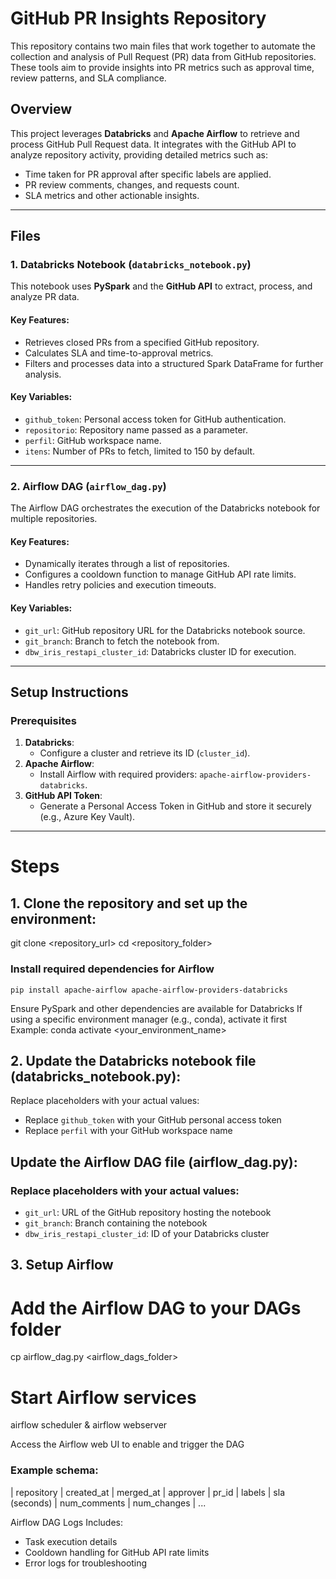 # GitHub PR Insights Repository

This repository contains two main files that work together to automate the collection and analysis of Pull Request (PR) data from GitHub repositories. These tools aim to provide insights into PR metrics such as approval time, review patterns, and SLA compliance.

## Overview

This project leverages **Databricks** and **Apache Airflow** to retrieve and process GitHub Pull Request data. It integrates with the GitHub API to analyze repository activity, providing detailed metrics such as:

- Time taken for PR approval after specific labels are applied.
- PR review comments, changes, and requests count.
- SLA metrics and other actionable insights.

---

## Files

### 1. Databricks Notebook (`databricks_notebook.py`)

This notebook uses **PySpark** and the **GitHub API** to extract, process, and analyze PR data.

#### Key Features:
- Retrieves closed PRs from a specified GitHub repository.
- Calculates SLA and time-to-approval metrics.
- Filters and processes data into a structured Spark DataFrame for further analysis.

#### Key Variables:
- `github_token`: Personal access token for GitHub authentication.
- `repositorio`: Repository name passed as a parameter.
- `perfil`: GitHub workspace name.
- `itens`: Number of PRs to fetch, limited to 150 by default.

---

### 2. Airflow DAG (`airflow_dag.py`)

The Airflow DAG orchestrates the execution of the Databricks notebook for multiple repositories.

#### Key Features:
- Dynamically iterates through a list of repositories.
- Configures a cooldown function to manage GitHub API rate limits.
- Handles retry policies and execution timeouts.

#### Key Variables:
- `git_url`: GitHub repository URL for the Databricks notebook source.
- `git_branch`: Branch to fetch the notebook from.
- `dbw_iris_restapi_cluster_id`: Databricks cluster ID for execution.

---

## Setup Instructions

### Prerequisites

1. **Databricks**:
   - Configure a cluster and retrieve its ID (`cluster_id`).
2. **Apache Airflow**:
   - Install Airflow with required providers: `apache-airflow-providers-databricks`.
3. **GitHub API Token**:
   - Generate a Personal Access Token in GitHub and store it securely (e.g., Azure Key Vault).

---

# Steps

## 1. Clone the repository and set up the environment:
git clone <repository_url>
cd <repository_folder>

### Install required dependencies for Airflow
`pip install apache-airflow apache-airflow-providers-databricks`

Ensure PySpark and other dependencies are available for Databricks
If using a specific environment manager (e.g., conda), activate it first
Example: conda activate <your_environment_name>

## 2. Update the Databricks notebook file (databricks_notebook.py):
 Replace placeholders with your actual values:
 - Replace `github_token` with your GitHub personal access token
 - Replace `perfil` with your GitHub workspace name

## Update the Airflow DAG file (airflow_dag.py):
### Replace placeholders with your actual values:
 - `git_url`: URL of the GitHub repository hosting the notebook
 - `git_branch`: Branch containing the notebook
 - `dbw_iris_restapi_cluster_id`: ID of your Databricks cluster

## 3. Setup Airflow

# Add the Airflow DAG to your DAGs folder
cp airflow_dag.py <airflow_dags_folder>

# Start Airflow services
airflow scheduler & airflow webserver

Access the Airflow web UI to enable and trigger the DAG

### Example schema:

| repository | created_at | merged_at | approver | pr_id | labels | sla (seconds) | num_comments | num_changes | ...

Airflow DAG Logs
Includes:
- Task execution details
- Cooldown handling for GitHub API rate limits
- Error logs for troubleshooting

